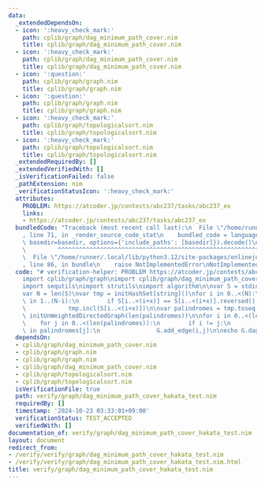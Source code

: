```yaml
---
data:
  _extendedDependsOn:
  - icon: ':heavy_check_mark:'
    path: cplib/graph/dag_minimum_path_cover.nim
    title: cplib/graph/dag_minimum_path_cover.nim
  - icon: ':heavy_check_mark:'
    path: cplib/graph/dag_minimum_path_cover.nim
    title: cplib/graph/dag_minimum_path_cover.nim
  - icon: ':question:'
    path: cplib/graph/graph.nim
    title: cplib/graph/graph.nim
  - icon: ':question:'
    path: cplib/graph/graph.nim
    title: cplib/graph/graph.nim
  - icon: ':heavy_check_mark:'
    path: cplib/graph/topologicalsort.nim
    title: cplib/graph/topologicalsort.nim
  - icon: ':heavy_check_mark:'
    path: cplib/graph/topologicalsort.nim
    title: cplib/graph/topologicalsort.nim
  _extendedRequiredBy: []
  _extendedVerifiedWith: []
  _isVerificationFailed: false
  _pathExtension: nim
  _verificationStatusIcon: ':heavy_check_mark:'
  attributes:
    PROBLEM: https://atcoder.jp/contests/abc237/tasks/abc237_ex
    links:
    - https://atcoder.jp/contests/abc237/tasks/abc237_ex
  bundledCode: "Traceback (most recent call last):\n  File \"/home/runner/.local/lib/python3.12/site-packages/onlinejudge_verify/documentation/build.py\"\
    , line 71, in _render_source_code_stat\n    bundled_code = language.bundle(stat.path,\
    \ basedir=basedir, options={'include_paths': [basedir]}).decode()\n          \
    \         ^^^^^^^^^^^^^^^^^^^^^^^^^^^^^^^^^^^^^^^^^^^^^^^^^^^^^^^^^^^^^^^^^^^^^^^^^^^^^^^^^\n\
    \  File \"/home/runner/.local/lib/python3.12/site-packages/onlinejudge_verify/languages/nim.py\"\
    , line 86, in bundle\n    raise NotImplementedError\nNotImplementedError\n"
  code: "# verification-helper: PROBLEM https://atcoder.jp/contests/abc237/tasks/abc237_ex\n\
    import cplib/graph/graph\nimport cplib/graph/dag_minimum_path_cover\nimport sets\n\
    import sequtils\nimport strutils\nimport algorithm\n\nvar S = stdin.readLine()\n\
    var N = len(S)\nvar tmp = initHashSet[string]()\nfor i in 0..<(N):\n    for x\
    \ in 1..(N-i):\n        if S[i..<(i+x)] == S[i..<(i+x)].reversed().join(\"\"):\n\
    \            tmp.incl(S[i..<(i+x)])\n\nvar palindromes = tmp.toseq()\nvar G =\
    \ initUnWeightedDirectedGraph(len(palindromes))\n\nfor i in 0..<(len(palindromes)):\n\
    \    for j in 0..<(len(palindromes)):\n        if i != j:\n            if palindromes[i]\
    \ in palindromes[j]:\n                G.add_edge(i,j)\n\necho G.dag_minimum_path_cover()"
  dependsOn:
  - cplib/graph/dag_minimum_path_cover.nim
  - cplib/graph/graph.nim
  - cplib/graph/graph.nim
  - cplib/graph/dag_minimum_path_cover.nim
  - cplib/graph/topologicalsort.nim
  - cplib/graph/topologicalsort.nim
  isVerificationFile: true
  path: verify/graph/dag_minimum_path_cover_hakata_test.nim
  requiredBy: []
  timestamp: '2024-10-23 03:33:01+09:00'
  verificationStatus: TEST_ACCEPTED
  verifiedWith: []
documentation_of: verify/graph/dag_minimum_path_cover_hakata_test.nim
layout: document
redirect_from:
- /verify/verify/graph/dag_minimum_path_cover_hakata_test.nim
- /verify/verify/graph/dag_minimum_path_cover_hakata_test.nim.html
title: verify/graph/dag_minimum_path_cover_hakata_test.nim
---
```

